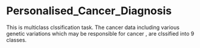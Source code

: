 # Personalised_Cancer_Diagnosis
This is multiclass clssification  task. The cancer data including various genetic variations which may be responsible for cancer , are clssified into 9 classes.

